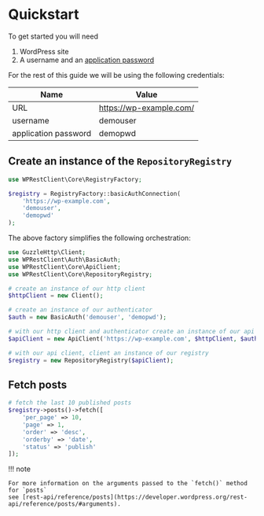 # Quickstart

To get started you will need

1. WordPress site
2. A username and
   an [application password](misc/application-password.md)

For the rest of this guide we will be using the following credentials:

| Name                 | Value                   |
|----------------------|-------------------------|
| URL                  | https://wp-example.com/ |
| username             | demouser                |
| application password | demopwd                 |

## Create an instance of the `RepositoryRegistry`

```php
use WPRestClient\Core\RegistryFactory;

$registry = RegistryFactory::basicAuthConnection(
    'https://wp-example.com',
    'demouser',
    'demopwd'
);
```

The above factory simplifies the following orchestration:

```php
use GuzzleHttp\Client;
use WPRestClient\Auth\BasicAuth;
use WPRestClient\Core\ApiClient;
use WPRestClient\Core\RepositoryRegistry;

# create an instance of our http client
$httpClient = new Client();

# create an instance of our authenticator
$auth = new BasicAuth('demouser', 'demopwd');

# with our http client and authenticator create an instance of our api client
$apiClient = new ApiClient('https://wp-example.com', $httpClient, $auth);

# with our api client, client an instance of our registry 
$registry = new RepositoryRegistry($apiClient);
```

## Fetch posts

```php
# fetch the last 10 published posts
$registry->posts()->fetch([
    'per_page' => 10,
    'page' => 1,
    'order' => 'desc',
    'orderby' => 'date',
    'status' => 'publish'
]);
```

!!! note

    For more information on the arguments passed to the `fetch()` method for `posts`
    see [rest-api/reference/posts](https://developer.wordpress.org/rest-api/reference/posts/#arguments).
